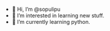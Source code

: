 - 👋 Hi, I’m @sopulipu
- 👀 I’m interested in learning new stuff.
- 🌱 I’m currently learning python.

<!---
sopulipu/sopulipu is a ✨ special ✨ repository because its `README.md` (this file) appears on your GitHub profile.
You can click the Preview link to take a look at your changes.
--->
